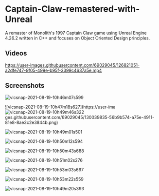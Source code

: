 # Captain-Claw-remastered-with-Unreal
A remaster of Monolith's 1997 Captain Claw game using Unreal Engine 4.26.2 written in C++ and focuses on Object Oriented Design principles.

## Videos

https://user-images.githubusercontent.com/69029045/126821051-a2dfe747-9f05-499e-b95f-3399c4637a5e.mp4


## Screenshots
![vlcsnap-2021-08-19-10h46m07s599](https://user-images.githubusercontent.com/69029045/130039782-bac76bf8-b125-4ae4-941b-943c014660e5.png)

![vlcsnap-2021-08-19-10h47m18s627](https://user-ima![vlcsnap-2021-08-19-10h49m46s322](https://user-images.githubusercontent.com/69029045/130040052-de7652b8-7949-4cab-bd72-5abaa5cf9918.png)
ges.githubusercontent.com/69029045/130039835-56b9b574-a75e-4911-81e8-8ae3c2e3844b.png)

![vlcsnap-2021-08-19-10h49m01s501](https://user-images.githubusercontent.com/69029045/130039919-0f498c39-7fca-4635-8777-8afdcf5f4d4e.png)

![vlcsnap-2021-08-19-10h50m12s594](https://user-images.githubusercontent.com/69029045/130040136-f10be40d-c400-44b7-8e99-95c54d59c7b0.png)

![vlcsnap-2021-08-19-10h50m43s688](https://user-images.githubusercontent.com/69029045/130040187-20c00372-cbd6-498a-b7d0-579b82e2d60f.png)

![vlcsnap-2021-08-19-10h51m02s276](https://user-images.githubusercontent.com/69029045/130040239-28fd1e07-7580-4141-ab9c-df6705325ee4.png)

![vlcsnap-2021-08-19-10h53m03s667](https://user-images.githubusercontent.com/69029045/130040315-254863b3-467b-43b0-a7ef-4c4d0bdb713a.png)

![vlcsnap-2021-08-19-10h53m22s559](https://user-images.githubusercontent.com/69029045/130040372-d5b56cad-1e7e-4cb3-884e-df30b4623564.png)

![vlcsnap-2021-08-19-10h49m20s393](https://user-images.githubusercontent.com/69029045/130039985-df235a1c-5950-40d1-9ca9-723101efc447.png)



